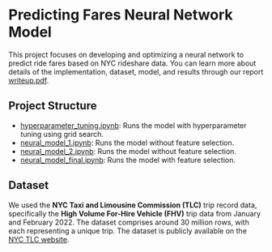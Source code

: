 # Predicting Fares Neural Network Model
This project focuses on developing and optimizing a neural network to predict ride fares based on NYC rideshare data. You can learn more about details of the implementation, dataset, model, and results through our report [writeup.pdf](https://github.com/anshisinghh/rideshare-fare-prediction/blob/main/writeup.pdf).

## Project Structure
- [hyperparameter_tuning.ipynb](https://github.com/anshisinghh/rideshare-fare-prediction/blob/main/hyperparameter_tuning.ipynb): Runs the model with hyperparameter tuning using grid search.
- [neural_model_1.ipynb](https://github.com/anshisinghh/rideshare-fare-prediction/blob/main/neural_model_1.ipynb): Runs the model without feature selection.
- [neural_model_2.ipynb](https://github.com/anshisinghh/rideshare-fare-prediction/blob/main/neural_model_2.ipynb): Runs the model without feature selection.
- [neural_model_final.ipynb](https://github.com/anshisinghh/rideshare-fare-prediction/blob/main/neural_model_final.ipynb): Runs the model with feature selection.

## Dataset
We used the **NYC Taxi and Limousine Commission (TLC)** trip record data, specifically the **High Volume For-Hire Vehicle (FHV)** trip data from January and February 2022. The dataset comprises around 30 million rows, with each representing a unique trip. The dataset is publicly available on the [NYC TLC website](https://www.nyc.gov/assets/tlc/downloads/pdf/2022_summary_data.pdf).
